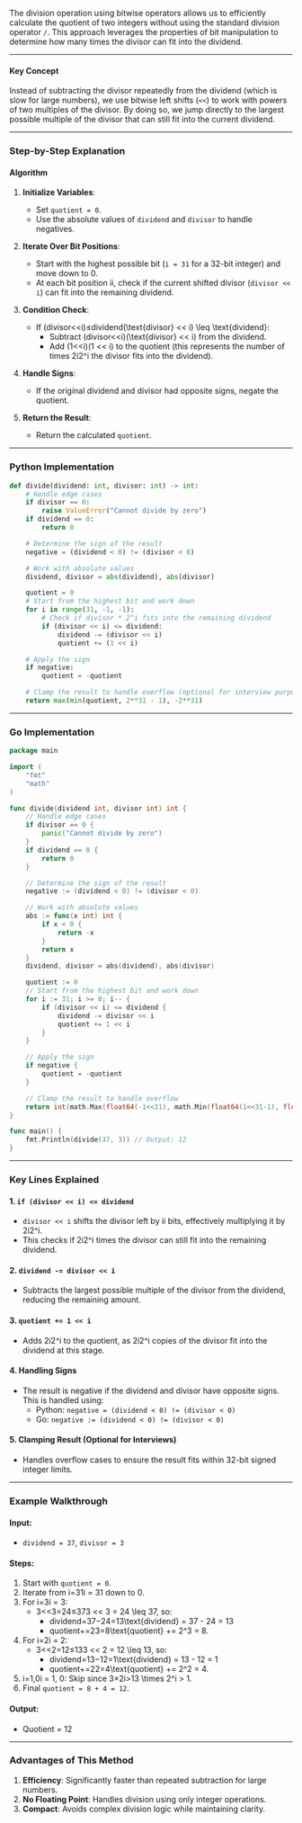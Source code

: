 The division operation using bitwise operators allows us to efficiently calculate the quotient of two integers without using the standard division operator `/`. This approach leverages the properties of bit manipulation to determine how many times the divisor can fit into the dividend.

---

#### **Key Concept**

Instead of subtracting the divisor repeatedly from the dividend (which is slow for large numbers), we use bitwise left shifts (`<<`) to work with powers of two multiples of the divisor. By doing so, we jump directly to the largest possible multiple of the divisor that can still fit into the current dividend.

---

### Step-by-Step Explanation

#### **Algorithm**

1. **Initialize Variables**:
    
    - Set `quotient = 0`.
    - Use the absolute values of `dividend` and `divisor` to handle negatives.
2. **Iterate Over Bit Positions**:
    
    - Start with the highest possible bit (`i = 31` for a 32-bit integer) and move down to 0.
    - At each bit position ii, check if the current shifted divisor (`divisor << i`) can fit into the remaining dividend.
3. **Condition Check**:
    
    - If (divisor<<i)≤dividend(\text{divisor} << i) \leq \text{dividend}:
        - Subtract (divisor<<i)(\text{divisor} << i) from the dividend.
        - Add (1<<i)(1 << i) to the quotient (this represents the number of times 2i2^i the divisor fits into the dividend).
4. **Handle Signs**:
    
    - If the original dividend and divisor had opposite signs, negate the quotient.
5. **Return the Result**:
    
    - Return the calculated `quotient`.

---

### **Python Implementation**

```python
def divide(dividend: int, divisor: int) -> int:
    # Handle edge cases
    if divisor == 0:
        raise ValueError("Cannot divide by zero")
    if dividend == 0:
        return 0

    # Determine the sign of the result
    negative = (dividend < 0) != (divisor < 0)

    # Work with absolute values
    dividend, divisor = abs(dividend), abs(divisor)

    quotient = 0
    # Start from the highest bit and work down
    for i in range(31, -1, -1):
        # Check if divisor * 2^i fits into the remaining dividend
        if (divisor << i) <= dividend:
            dividend -= (divisor << i)
            quotient += (1 << i)

    # Apply the sign
    if negative:
        quotient = -quotient

    # Clamp the result to handle overflow (optional for interview purposes)
    return max(min(quotient, 2**31 - 1), -2**31)
```

---

### **Go Implementation**

```go
package main

import (
	"fmt"
	"math"
)

func divide(dividend int, divisor int) int {
	// Handle edge cases
	if divisor == 0 {
		panic("Cannot divide by zero")
	}
	if dividend == 0 {
		return 0
	}

	// Determine the sign of the result
	negative := (dividend < 0) != (divisor < 0)

	// Work with absolute values
	abs := func(x int) int {
		if x < 0 {
			return -x
		}
		return x
	}
	dividend, divisor = abs(dividend), abs(divisor)

	quotient := 0
	// Start from the highest bit and work down
	for i := 31; i >= 0; i-- {
		if (divisor << i) <= dividend {
			dividend -= divisor << i
			quotient += 1 << i
		}
	}

	// Apply the sign
	if negative {
		quotient = -quotient
	}

	// Clamp the result to handle overflow
	return int(math.Max(float64(-1<<31), math.Min(float64(1<<31-1), float64(quotient))))
}

func main() {
	fmt.Println(divide(37, 3)) // Output: 12
}
```

---

### Key Lines Explained

#### 1. `if (divisor << i) <= dividend`

- `divisor << i` shifts the divisor left by ii bits, effectively multiplying it by 2i2^i.
- This checks if 2i2^i times the divisor can still fit into the remaining dividend.

#### 2. `dividend -= divisor << i`

- Subtracts the largest possible multiple of the divisor from the dividend, reducing the remaining amount.

#### 3. `quotient += 1 << i`

- Adds 2i2^i to the quotient, as 2i2^i copies of the divisor fit into the dividend at this stage.

#### 4. **Handling Signs**

- The result is negative if the dividend and divisor have opposite signs. This is handled using:
    - Python: `negative = (dividend < 0) != (divisor < 0)`
    - Go: `negative := (dividend < 0) != (divisor < 0)`

#### 5. **Clamping Result (Optional for Interviews)**

- Handles overflow cases to ensure the result fits within 32-bit signed integer limits.

---

### Example Walkthrough

#### Input:

- `dividend = 37`, `divisor = 3`

#### Steps:

1. Start with `quotient = 0`.
2. Iterate from i=31i = 31 down to 0.
3. For i=3i = 3:
    - 3<<3=24≤373 << 3 = 24 \leq 37, so:
        - dividend=37−24=13\text{dividend} = 37 - 24 = 13
        - quotient+=23=8\text{quotient} += 2^3 = 8.
4. For i=2i = 2:
    - 3<<2=12≤133 << 2 = 12 \leq 13, so:
        - dividend=13−12=1\text{dividend} = 13 - 12 = 1
        - quotient+=22=4\text{quotient} += 2^2 = 4.
5. i=1,0i = 1, 0: Skip since 3×2i>13 \times 2^i > 1.
6. Final `quotient = 8 + 4 = 12`.

#### Output:

- Quotient = 12

---

### Advantages of This Method

1. **Efficiency**: Significantly faster than repeated subtraction for large numbers.
2. **No Floating Point**: Handles division using only integer operations.
3. **Compact**: Avoids complex division logic while maintaining clarity.